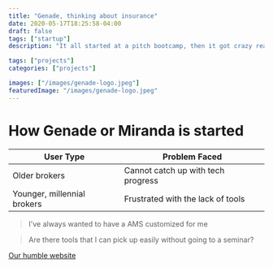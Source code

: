 ```yaml
---
title: "Genade, thinking about insurance"
date: 2020-05-17T18:25:58-04:00
draft: false
tags: ["startup"]
description: "It all started at a pitch bootcamp, then it got crazy really quickly"

tags: ["projects"]
categories: ["projects"]

images: ["/images/genade-logo.jpeg"]
featuredImage: "/images/genade-logo.jpeg"
---
```


# How Genade or Miranda is started

User Type | Problem Faced
------------ | -------------
Older brokers | Cannot catch up with tech progress
Younger, millennial brokers | Frustrated with the lack of tools

> I've always wanted to have a AMS customized for me

> Are there tools that I can pick up easily without going to a seminar?

[Our humble website](http://genade.co)

